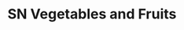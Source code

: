---
title: "SN Vegetables and Fruits"
url: /trivandrum/sn-vegetables-and-fruits/
shop: Gemüse & Obst
---
